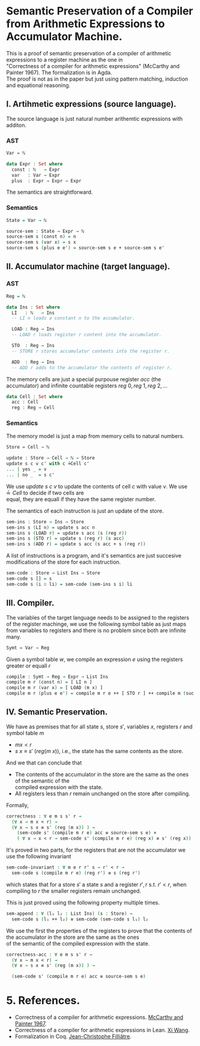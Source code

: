 # Semantic Preservation of a Compiler from Arithmetic Expressions to Accumulator Machine.

This is a proof of semantic preservation of a compiler of arithmetic expressions to a register machine as the one in  
"Correctness of a compiler for arithmetic expressions" (McCarthy and Painter 1967). The formalization is in Agda.   
The proof is not as in the paper but just using pattern matching, induction and equational reasoning.

## I. Artihmetic expressions (source language).
The source language is just natural number arithemtic expressions with additon.

### AST
```Agda
Var = ℕ

data Expr : Set where
  const : ℕ   → Expr
  var   : Var → Expr
  plus  : Expr → Expr → Expr
```

The semantics are straightforward.
### Semantics
```Agda
State = Var → ℕ

source-sem : State → Expr → ℕ
source-sem s (const n) = n
source-sem s (var x) = s x
source-sem s (plus e e') = source-sem s e + source-sem s e'

```

## II. Accumulator machine (target language).
### AST
```Agda
Reg = ℕ

data Ins : Set where
  LI   : ℕ   → Ins
  -- LI n loads a constant n to the accumulator.

  LOAD : Reg → Ins
  -- LOAD r loads register r content into the accumulator.

  STO  : Reg → Ins
  -- STORE r stores accumulator contents into the register r. 

  ADD  : Reg → Ins
  -- ADD r adds to the accumulator the contents of register r.
```


The memory cells are just a special purpouse register $acc$ (the accumulator) and infinite countable registers $reg \ 0, reg \ 1, reg \ 2,...$
```Agda
data Cell : Set where
  acc : Cell
  reg : Reg → Cell
```


### Semantics
The memory model is just a map from memory cells to natural numbers.
```agda
Store = Cell → ℕ

update : Store → Cell → ℕ → Store
update s c v c' with c ≟Cell c'
... | yes _ = v
... | no _  = s c'
```
We use $update \ s \ c \ v$ to update the contents of cell $c$ with value $v$. We use $≟Cell$ to decide if two cells are  
equal, they are equall if they have the same register number.


The semantics of each instruction is just an update of the store.
```agda
sem-ins : Store → Ins → Store
sem-ins s (LI n) = update s acc n
sem-ins s (LOAD r) = update s acc (s (reg r))
sem-ins s (STO r) = update s (reg r) (s acc)
sem-ins s (ADD r) = update s acc (s acc + s (reg r))
```

A list of instructions is a program, and it's semantics are just succesive modifications of the store for each instruction.
```agda
sem-code : Store → List Ins → Store
sem-code s [] = s
sem-code s (i ∷ li) = sem-code (sem-ins s i) li
```

## III. Compiler.
The variables of the target language needs to be assigned to the registers of the register machinge, we use the following symbol
table as just maps from variables to registers and there is no problem since both are infinite many.
```agda
Symt = Var → Reg
```

Given a symbol table $w$, we compile an expression $e$ using the registers greater or equall $r$
```agda
compile : Symt → Reg → Expr → List Ins
compile m r (const n) = [ LI n ]
compile m r (var x) = [ LOAD (m x) ]
compile m r (plus e e') = compile m r e ++ [ STO r ] ++ compile m (suc r) e' ++ [ ADD r ]
```

## IV. Semantic Preservation.
We have as premises that for all state $s$, store $s'$, variables $x$, registers $r$ and symbol table $m$ 
* $m x < r$
* $s \ x ≡ s' \ (reg (m \ x))$, i.e., the state has the same contents as the store.

And we that can conclude that 
* The contents of the accumulator in the store are the same as the ones of the semantic of the  
compiled expression with the state.  
* All registers less than $r$ remain unchanged on the store after compiling.

Formally,
```agda
correctness : ∀ e m s s' r →
  (∀ x → m x < r) →
  (∀ x → s x ≡ s' (reg (m x)) ) →
    (sem-code s' (compile m r e) acc ≡ source-sem s e) ×
    ( ∀ x → x < r → sem-code s' (compile m r e) (reg x) ≡ s' (reg x))
```

It's proved in two parts, for the registers that are not the accumulator we use the following invariant
```agda
sem-code-invariant : ∀ m e r r' s → r' < r →
  sem-code s (compile m r e) (reg r') ≡ s (reg r')
```
which states that for a store $s'$ a state $s$ and a register $r', r$ s.t. $r' < r$, when compiling to $r$ the smaller registers remain
unchanged.

This is just proved using the following property multiple times.
```agda
sem-append : ∀ (l₁ l₂ : List Ins) (s : Store) →
  sem-code s (l₁ ++ l₂) ≡ sem-code (sem-code s l₁) l₂
```

We use the first the properties of the registers to prove that the contents of the accumulator in the store are the same as the ones  
of the semantic of the compiled expression with the state.

```agda
correctness-acc : ∀ e m s s' r →
  (∀ x → m x < r) →
  (∀ x → s x ≡ s' (reg (m x)) ) →

  (sem-code s' (compile m r e) acc ≡ source-sem s e)
```

# 5. References.
* Correctness of a compiler for arithmetic expressions. [McCarthy and Painter 1967](http://jmc.stanford.edu/articles/mcpain/mcpain.pdf).
* Correctness of a compiler for arithmetic expressions in Lean. [Xi Wang](https://kqueue.org/blog/2020/10/15/arithcc/).
* Formalization in Coq. [Jean-Christophe Filliâtre](https://github.com/coq-contribs/mini-compiler).

